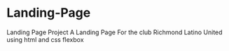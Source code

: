 # Landing-Page
Landing Page Project
A Landing Page For the club Richmond Latino United using html and css flexbox
